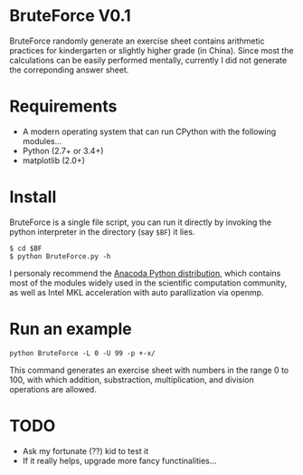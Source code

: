 # BruteForce V0.1
BruteForce randomly generate an exercise sheet contains arithmetic practices
for kindergarten or slightly higher grade (in China). Since most the calculations can be easily performed mentally, currently I did not generate the correponding answer sheet.

# Requirements
 * A modern operating system that can run CPython with the following modules...
 * Python (2.7+ or 3.4+)
 * matplotlib (2.0+)
 
# Install
BruteForce is a single file script, you can run it directly by invoking the python interpreter in the directory (say `$BF`) it lies.
```shell
$ cd $BF
$ python BruteForce.py -h
```

I personaly recommend the [Anacoda Python distribution](http://www.continuum.io), which contains most of the modules widely used in the scientific computation community, as well as Intel MKL acceleration with auto parallization via openmp.

# Run an example
```shell
python BruteForce -L 0 -U 99 -p +-x/
```
This command generates an exercise sheet with numbers in the range 0 to 100, with which addition, substraction, multiplication, and division operations are allowed.

  
# TODO
 - Ask my fortunate (??) kid to test it
 - If it really helps, upgrade more fancy functinalities...
  
